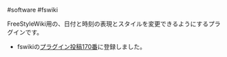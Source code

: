 #software
#fswiki

FreeStyleWiki用の、日付と時刻の表現とスタイルを変更できるようにするプラグインです。
* fswikiの[プラグイン投稿170番](/plugin:170)に登録しました。
<!--  -->

